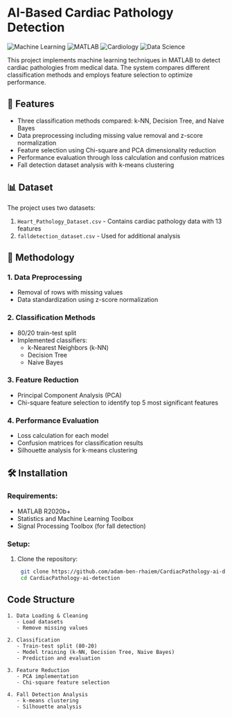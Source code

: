 # AI-Based Cardiac Pathology Detection

![Machine Learning](https://img.shields.io/badge/-Machine%20Learning-blue)
![MATLAB](https://img.shields.io/badge/-MATLAB-orange)
![Cardiology](https://img.shields.io/badge/-Cardiology-red)
![Data Science](https://img.shields.io/badge/-Data%20Science-purple)

This project implements machine learning techniques in MATLAB to detect cardiac pathologies from medical data. The system compares different classification methods and employs feature selection to optimize performance.

## 🚀 Features

- Three classification methods compared: k-NN, Decision Tree, and Naive Bayes
- Data preprocessing including missing value removal and z-score normalization
- Feature selection using Chi-square and PCA dimensionality reduction
- Performance evaluation through loss calculation and confusion matrices
- Fall detection dataset analysis with k-means clustering

## 📊 Dataset

The project uses two datasets:
1. `Heart_Pathology_Dataset.csv` - Contains cardiac pathology data with 13 features
2. `falldetection_dataset.csv` - Used for additional analysis

## 🧠 Methodology

### 1. Data Preprocessing
- Removal of rows with missing values
- Data standardization using z-score normalization

### 2. Classification Methods
- 80/20 train-test split
- Implemented classifiers:
  - k-Nearest Neighbors (k-NN)
  - Decision Tree
  - Naive Bayes

### 3. Feature Reduction
- Principal Component Analysis (PCA)
- Chi-square feature selection to identify top 5 most significant features

### 4. Performance Evaluation
- Loss calculation for each model
- Confusion matrices for classification results
- Silhouette analysis for k-means clustering

## 🛠️ Installation
### Requirements:

- MATLAB R2020b+
- Statistics and Machine Learning Toolbox
- Signal Processing Toolbox (for fall detection)

### Setup:

1. Clone the repository:
   ```bash
    git clone https://github.com/adam-ben-rhaiem/CardiacPathology-ai-detection.git
    cd CardiacPathology-ai-detection
## Code Structure

```plaintext
1. Data Loading & Cleaning
   - Load datasets
   - Remove missing values

2. Classification
   - Train-test split (80-20)
   - Model training (k-NN, Decision Tree, Naive Bayes)
   - Prediction and evaluation

3. Feature Reduction
   - PCA implementation
   - Chi-square feature selection

4. Fall Detection Analysis
   - k-means clustering
   - Silhouette analysis

